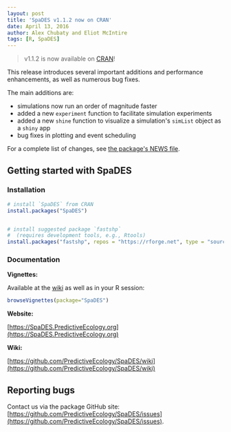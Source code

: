 ```yaml
---
layout: post
title: 'SpaDES v1.1.2 now on CRAN'
date: April 13, 2016
author: Alex Chubaty and Eliot McIntire
tags: [R, SpaDES]
---
```


> v1.1.2 is now available on [CRAN](https://cran.r-project.org/package=SpaDES)!

This release introduces several important additions and performance enhancements, as well as numerous bug fixes.

The main additions are:

* simulations now run an order of magnitude faster
* added a new `experiment` function to facilitate simulation experiments
* added a new `shine` function to visualize a simulation's `simList` object as a `shiny` app
* bug fixes in plotting and event scheduling

For a complete list of changes, see [the package's NEWS file](https://raw.githubusercontent.com/PredictiveEcology/SpaDES/master/NEWS).

## Getting started with SpaDES

### Installation

```r
# install `SpaDES` from CRAN
install.packages("SpaDES")


# install suggested package `fastshp`
#  (requires development tools, e.g., Rtools)
install.packages("fastshp", repos = "https://rforge.net", type = "source")
```

### Documentation

**Vignettes:**

Available at the [wiki](https://github.com/PredictiveEcology/SpaDES/wiki/Help-Vignettes) as well as in your R session:

```r
browseVignettes(package="SpaDES")
```

**Website:**

[https://SpaDES.PredictiveEcology.org](https://SpaDES.PredictiveEcology.org)

**Wiki:**

[https://github.com/PredictiveEcology/SpaDES/wiki](https://github.com/PredictiveEcology/SpaDES/wiki)

## Reporting bugs

Contact us via the package GitHub site: [https://github.com/PredictiveEcology/SpaDES/issues](https://github.com/PredictiveEcology/SpaDES/issues).
